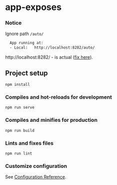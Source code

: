# app-exposes

### Notice

Ignore path `/auto/`

```bash
  App running at:
  - Local:   http://localhost:8282/auto/
```

http://localhost:8282/ - is actual
([fix here](https://github.com/vuejs/vue-cli/pull/7005)).

## Project setup

```
npm install
```

### Compiles and hot-reloads for development

```
npm run serve
```

### Compiles and minifies for production

```
npm run build
```

### Lints and fixes files

```
npm run lint
```

### Customize configuration

See [Configuration Reference](https://cli.vuejs.org/config/).
